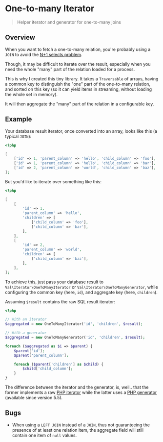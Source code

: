 One-to-many Iterator
====================

> Helper iterator and generator for one-to-many joins

Overview
--------

When you want to fetch a one-to-many relation, you're probably using
a `JOIN` to avoid the [N+1 selects problem][selects-problem].

[selects-problem]: http://use-the-index-luke.com/sql/join/nested-loops-join-n1-problem

Though, it may be difficult to iterate over the result, especially when
you need the whole "many" part of the relation loaded for a process.

This is why I created this tiny library. It takes a `Traversable`
of arrays, having a common key to distinguish the "one" part of the
one-to-many relation, and sorted on this key (so it can yield items
in streaming, without loading the whole set in memory).

It will then aggregate the "many" part of the relation in a configurable
key.

Example
-------

Your database result iterator, once converted into an array, looks like
this (a typical `JOIN`):

```php
<?php

[
    ['id' => 1, 'parent_column' => 'hello', 'child_column' => 'foo'],
    ['id' => 1, 'parent_column' => 'hello', 'child_column' => 'bar'],
    ['id' => 2, 'parent_column' => 'world', 'child_column' => 'baz'],
];
```

But you'd like to iterate over something like this:

```php
<?php

[
    [
        'id' => 1,
        'parent_column' => 'hello',
        'children' => [
            ['child_column' => 'foo'],
            ['child_column' => 'bar'],
        ],
    ],
    [
        'id' => 2,
        'parent_column' => 'world',
        'children' => [
            ['child_column' => 'baz'],
        ],
    ],
];
```

To achieve this, just pass your database result to
`Val\Iterator\OneToManyIterator` or `Val\Iterator\OneToManyGenerator`,
while configuring the common key (here, `id`), and aggregate key (here,
`children`).

Assuming `$result` contains the raw SQL result iterator:

```php
<?php

// With an iterator
$aggregated = new OneToManyIterator('id', 'children', $result);

// With a generator
$aggregated = new OneToManyGenerator('id', 'children', $result);

foreach ($aggregated as $i => $parent) {
    $parent['id'];
    $parent['parent_column'];

    foreach ($parent['children'] as $child) {
        $child['child_column'];
    }
}
```

The difference between the iterator and the generator, is, well.. that
the former implements a raw [PHP iterator][php-iterator] while
the latter uses a [PHP generator][php-generator] (available since
version 5.5).

[php-iterator]: http://php.net/manual/en/class.iterator.php
[php-generator]: http://php.net/manual/en/language.generators.overview.php

Bugs
----

* When using a `LEFT JOIN` instead of a `JOIN`, thus not guaranteeing
  the presence of at least one relation item, the aggregate field
  will still contain one item of `null` values.
